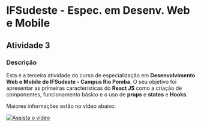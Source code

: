 # IFSudeste - Espec. em Desenv. Web e Mobile
## Atividade 3

### Descrição

Esta é a terceira atividade do curso de especialização em **Desenvolvimento Web e Mobile do IFSudeste - Campus Rio Pomba**. O seu objetivo foi apresentar as primeiras características do **React JS** como a criação de componentes, funcionamento básico e o uso de **props** e **states** e **Hooks**.

Maiores informações estão no vídeo abaixo:

[![Assista o vídeo](http://img.youtube.com/vi/iFYs5bNpGRg/0.jpg)](http://www.youtube.com/watch?v=iFYs5bNpGRg "IFSudeste - Espec. Des. Web e Mobile - Tecnologias Frontend - Atv 3")